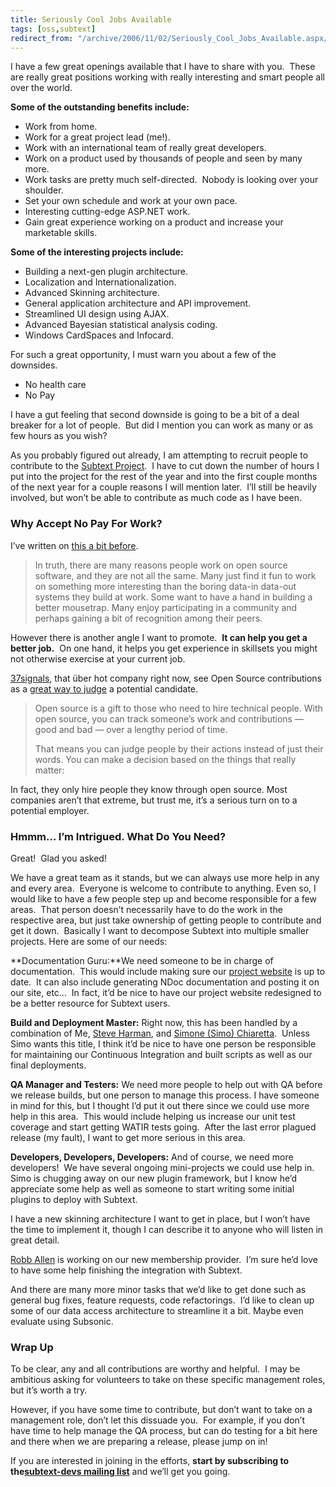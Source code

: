 ```yaml
---
title: Seriously Cool Jobs Available
tags: [oss,subtext]
redirect_from: "/archive/2006/11/02/Seriously_Cool_Jobs_Available.aspx/"
---
```


I have a few great openings available that I have to share with you. 
These are really great positions working with really interesting and
smart people all over the world. 

**Some of the outstanding benefits include:**

-   Work from home.
-   Work for a great project lead (me!).
-   Work with an international team of really great developers.
-   Work on a product used by thousands of people and seen by many more.
-   Work tasks are pretty much self-directed.  Nobody is looking over
    your shoulder.
-   Set your own schedule and work at your own pace.
-   Interesting cutting-edge ASP.NET work. 
-   Gain great experience working on a product and increase your
    marketable skills.

**Some of the interesting projects include:**

-   Building a next-gen plugin architecture.
-   Localization and Internationalization.
-   Advanced Skinning architecture.
-   General application architecture and API improvement.
-   Streamlined UI design using AJAX.
-   Advanced Bayesian statistical analysis coding.
-   Windows CardSpaces and Infocard.

For such a great opportunity, I must warn you about a few of the
downsides.

-   No health care
-   No Pay

I have a gut feeling that second downside is going to be a bit of a deal
breaker for a lot of people.  But did I mention you can work as many or
as few hours as you wish?

As you probably figured out already, I am attempting to recruit people
to contribute to the [Subtext
Project](http://subtextproject.com/ "Subtext Project").  I have to cut
down the number of hours I put into the project for the rest of the year
and into the first couple months of the next year for a couple reasons I
will mention later.  I’ll still be heavily involved, but won’t be able
to contribute as much code as I have been.

### Why Accept No Pay For Work?

I’ve written on [this a bit
before](https://haacked.com/archive/2006/01/16/MisperceptionsofOpenSource.aspx "Misperceptions of Open Source").

> In truth, there are many reasons people work on open source software,
> and they are not all the same. Many just find it fun to work on
> something more interesting than the boring data-in data-out systems
> they build at work. Some want to have a hand in building a better
> mousetrap. Many enjoy participating in a community and perhaps gaining
> a bit of recognition among their peers.

However there is another angle I want to promote.  **It can help you get
a better job.**  On one hand, it helps you get experience in skillsets
you might not otherwise exercise at your current job.

[37signals](http://37signals.com "37 signals"), that über hot company
right now, see Open Source contributions as a [great way to
judge](http://gettingreal.37signals.com/ch08_Actions_Not_Words.php "Actions, Not Words")
a potential candidate.

> Open source is a gift to those who need to hire technical people. With
> open source, you can track someone’s work and contributions — good and
> bad — over a lengthy period of time.
>
> That means you can judge people by their actions instead of just their
> words. You can make a decision based on the things that really matter:

In fact, they only hire people they know through open source. Most
companies aren’t that extreme, but trust me, it’s a serious turn on to a
potential employer.

### Hmmm... I’m Intrigued. What Do You Need?

Great!  Glad you asked!

We have a great team as it stands, but we can always use more help in
any and every area.  Everyone is welcome to contribute to anything. Even
so, I would like to have a few people step up and become responsible for
a few areas.  That person doesn’t necessarily have to do the work in the
respective area, but just take ownership of getting people to contribute
and get it down.  Basically I want to decompose Subtext into multiple
smaller projects. Here are some of our needs: 

**Documentation Guru:**We need someone to be in charge of
documentation.  This would include making sure our [project
website](http://subtextproject.com/ "Subtext Project Website") is up to
date.  It can also include generating NDoc documentation and posting it
on our site, etc...  In fact, it’d be nice to have our project website
redesigned to be a better resource for Subtext users.

**Build and Deployment Master:** Right now, this has been handled by a
combination of Me, [Steve
Harman](http://stevenharman.net/blog/ "Steve Harman"), and [Simone
(Simo) Chiaretta](http://blogs.ugidotnet.org/piyo/ "Simone Chiaretta"). 
Unless Simo wants this title, I think it’d be nice to have one person be
responsible for maintaining our Continuous Integration and built scripts
as well as our final deployments.

**QA Manager and Testers:** We need more people to help out with QA
before we release builds, but one person to manage this process. I have
someone in mind for this, but I thought I’d put it out there since we
could use more help in this area.  This would include helping us
increase our unit test coverage and start getting WATIR tests going. 
After the last error plagued release (my fault), I want to get more
serious in this area.

**Developers, Developers, Developers:** And of course, we need more
developers!  We have several ongoing mini-projects we could use help
in.  Simo is chugging away on our new plugin framework, but I know he’d
appreciate some help as well as someone to start writing some initial
plugins to deploy with Subtext.

I have a new skinning architecture I want to get in place, but I won’t
have the time to implement it, though I can describe it to anyone who
will listen in great detail.

[Robb Allen](http://blog.robballen.com/ "Sharp as a Marble") is working
on our new membership provider.  I’m sure he’d love to have some help
finishing the integration with Subtext.

And there are many more minor tasks that we’d like to get done such as
general bug fixes, feature requests, code refactorings.  I’d like to
clean up some of our data access architecture to streamline it a bit.
Maybe even evaluate using Subsonic.

### Wrap Up

To be clear, any and all contributions are worthy and helpful.  I may be
ambitious asking for volunteers to take on these specific management
roles, but it’s worth a try.

However, if you have some time to contribute, but don’t want to take on
a management role, don’t let this dissuade you.  For example, if you
don’t have time to help manage the QA process, but can do testing for a
bit here and there when we are preparing a release, please jump on in! 

If you are interested in joining in the efforts, **start by subscribing
to the**[**subtext-devs mailing
list**](https://lists.sourceforge.net/lists/listinfo/subtext-devs "Subtext-devs Mailing List") and
we’ll get you going.

